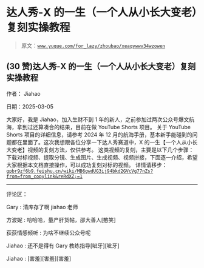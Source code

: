 # 达人秀-X 的一生（一个人从小长大变老）复刻实操教程

> 原文：[`www.yuque.com/for_lazy/zhoubao/xeaqywwv34wzowen`](https://www.yuque.com/for_lazy/zhoubao/xeaqywwv34wzowen)

## (30 赞)达人秀-X 的一生（一个人从小长大变老）复刻实操教程

作者： Jiahao

日期：2025-03-05

大家好，我是 Jiahao，加入生财不到 1 年的新人，之前参加过两次公众号爆文航海，拿到过还算凑合的结果，目前在做 YouTube Shorts 项目。
关于 YouTube
Shorts 项目的详细信息，请参考 2024 年 12 月的航海手册，基本新手能碰到的问题都在里面了。这次我想跟各位分享一下达人秀赛道中，X 的一生【一个人从小长大变老】视频的复刻方法，仅供参考。
这类视频的复刻，主要是以下几个步骤：下载对标视频、提取分镜、生成图片、生成视频、视频拼接，下面逐一介绍，希望大家根据本文档直接操作，可以成功复刻对标的视频。
详情请移步： [`gpbr9zf6b9.feishu.cn/wiki/MB6gwdUG3ij94bkd2GVcVg77nZs?from=from_copylink&reRdXZ;=1`](https://gpbr9zf6b9.feishu.cn/wiki/MB6gwdUG3ij94bkd2GVcVg77nZs?from=from_copylink&reRdXZ;=1)

* * *

评论区：

Gary : 清库存了啊 jiahao 老师

方波妮 : 哈哈哈，量产肝货帖，邵大善人[憨笑]

荻荻情感倾听 : 为啥不继续公众号呢

Jiahao : 还不是得有 Gary 教练指导[呲牙][呲牙]

Jiahao : [害羞][害羞][害羞]